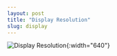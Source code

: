 ```yaml
---
layout: post
title: "Display Resolution"
slug: display
---
```


![Display Resolution](http://upload.wikimedia.org/wikipedia/en/0/0c/Vector_Video_Standards8.svg){:width="640"}
